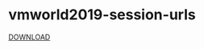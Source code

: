# vmworld2019-session-urls

<a href="https://s3-us-west-1.amazonaws.com/vmworld-usa-2018/SEC3730KU.mp4" rel="nofollow">DOWNLOAD</a>
